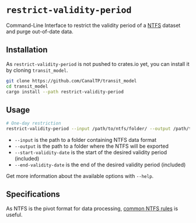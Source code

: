 # `restrict-validity-period`

Command-Line Interface to restrict the validity period of a [NTFS] dataset and purge out-of-date data.

[NTFS]: https://github.com/CanalTP/ntfs-specification/blob/master/ntfs_fr.md

## Installation

As `restrict-validity-period` is not pushed to crates.io yet, you can install it by cloning `transit_model`.

```bash
git clone https://github.com/CanalTP/transit_model
cd transit_model
cargo install --path restrict-validity-period
```

## Usage

```bash
# One-day restriction
restrict-validity-period --input /path/to/ntfs/folder/ --output /path/to/ntfs/ --start-validity-date 2019-01-01 --end-validity-date 2019-01-01
```

* `--input` is the path to a folder containing NTFS data format
* `--output` is the path to a folder where the NTFS will be exported
* `--start-validity-date` is the start of the desired validity period (included)
* `--end-validity-date` is the end of the desired validity period (included)

Get more information about the available options with `--help`.

## Specifications

As NTFS is the pivot format for data processing, [common NTFS rules] is useful.

[common NTFS rules]: ../documentation/common_ntfs_rules.md
